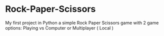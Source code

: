 # Rock-Paper-Scissors
My first project in Python a simple Rock Paper Scissors game with 2 game options: Playing vs Computer or Multiplayer ( Local )
